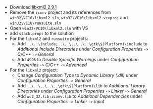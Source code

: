  * Download [libxml2 2.9.1](ftp://xmlsoft.org/libxml2/libxml2-2.9.1.tar.gz)
 * Remove the `iconv` project and its references from `win32\VC10\libxml2.sln`, `win32\VC10\libxml2.vcxproj` and `win32\VC10\runsuite.sln`
 * Open `win32\VC10\libxml2.sln` with VS
 * add `stack.props` to the solution
 * For the `libxml2` and `runsuite` projects:
	* Add `..\..\include;..\..\..\..\..\gtk\$(Platform)\include` to _Additional Include Directories_ under _Configuration Properties_ `->` _C/C++_ `->` _General_
	* Add `4996` to _Disable Specific Warnings_ under _Configuration Properties_ `->` _C/C++_ `->` _Advanced_
 * For the `libxml2` project:
	* Change _Configuration Type_ to _Dynamic Library (.dll)_ under _Configuration Properties_ `->` _General_
	* Add `..\..\..\..\..\gtk\$(Platform)\lib` to _Additional Library Directories_ under _Configuration Properties_ `->` _Linker_ `->` _General_
	* Add `ws2_32.lib;iconv.lib` to _Additional Dependencies_ under _Configuration Properties_ `->` _Linker_ `->` _Input_
